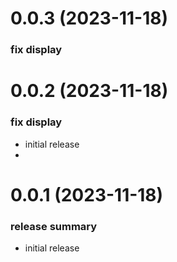 <a name="0.0.1"></a>
# 0.0.3 (2023-11-18)

### fix display

<a name="0.0.1"></a>
# 0.0.2 (2023-11-18)

### fix display

- initial release
- 
<a name="0.0.1"></a>
# 0.0.1 (2023-11-18)

### release summary

- initial release